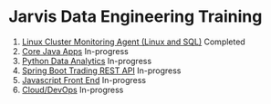 # Jarvis Data Engineering Training
1. [Linux Cluster Monitoring Agent (Linux and SQL)](./linux_sql) Completed
2. [Core Java Apps](./core_java) In-progress
3. [Python Data Analytics](./python_data_analytics) In-progress
4. [Spring Boot Trading REST API](./springboot) In-progress
5. [Javascript Front End](./javascript) In-progress
6. [Cloud/DevOps](./cloud_devops) In-progress

